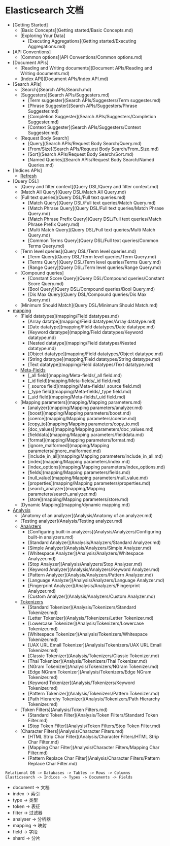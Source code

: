# Elasticsearch 文档

* [Getting Started]
  * [Basic Concepts](Getting started/Basic Concepts.md)
  * [Exploring Your Data]
    * [Executing Aggregations](Getting started/Executing Aggregations.md)
* [API Conventions]
  * [Common options](API Conventions/Common options.md)
* [Document APIs]
  * [Reading and Writing documents](Document APIs/Reading and Writing documents.md)
  * [Index API](Document APIs/Index API.md)
* [Search APIs]
  * [Search](Search APIs/Search.md)
  * [Suggesters](Search APIs/Suggesters.md)
    * [Term suggester](Search APIs/Suggesters/Term suggester.md)
    * [Phrase Suggester](Search APIs/Suggesters/Phrase Suggester.md)
    * [Completion Suggester](Search APIs/Suggesters/Completion Suggester.md)
    * [Context Suggester](Search APIs/Suggesters/Context Suggester.md)
  * [Request Body Search]
    * [Query](Search APIs/Request Body Search/Query.md)
    * [From/Size](Search APIs/Request Body Search/From_Size.md)
    * [Sort](Search APIs/Request Body Search/Sort.md)
    * [Named Queries](Search APIs/Request Body Search/Named Queries.md)
* [Indices APIs]
  * [Refresh](Indices/Refresh.md)
* [Query DSL]
  * [Query and filter context](Query DSL/Query and filter context.md)
  * [Match All Query](Query DSL/Match All Query.md)
  * [Full text queries](Query DSL/Full text queries.md)
    * [Match Query](Query DSL/Full text queries/Match Query.md)
    * [Match Phrase Query](Query DSL/Full text queries/Match Phrase Query.md)
    * [Match Phrase Prefix Query](Query DSL/Full text queries/Match Phrase Prefix Query.md)
    * [Multi Match Query](Query DSL/Full text queries/Multi Match Query.md)
    * [Common Terms Query](Query DSL/Full text queries/Common Terms Query.md)
  * [Term level queries](Query DSL/Term level queries.md)
    * [Term Query](Query DSL/Term level queries/Term Query.md)
    * [Terms Query](Query DSL/Term level queries/Terms Query.md)
    * [Range Query](Query DSL/Term level queries/Range Query.md)
  * [Compound queries]
    * [Constant Score Query](Query DSL/Compound queries/Constant Score Query.md)
    * [Bool Query](Query DSL/Compound queries/Bool Query.md)
    * [Dis Max Query](Query DSL/Compound queries/Dis Max Query.md)
  * [Minimum Should Match](Query DSL/Minimum Should Match.md)
* [mapping](mapping/mapping.md)
  * [Field datatypes](mapping/Field datatypes.md)
    * [Array datatpe](mapping/Field datatypes/Array datatype.md)
    * [Date datatype](mapping/Field datatypes/Date datatype.md)
    * [Keyword datatype](mapping/Field datatypes/Keyword datatype.md)
    * [Nested datatype](mapping/Field datatypes/Nested datatype.md)
    * [Object datatype](mapping/Field datatypes/Object datatype.md)
    * [String datatype](mapping/Field datatypes/String datatype.md)
    * [Text datatype](mapping/Field datatypes/Text datatype.md)
  * [Meta-Fields](mapping/meta-fields.md)
    * [_all field](mapping/Meta-fields/_all field.md)
    * [_id field](mapping/Meta-fields/_id field.md)
    * [_source field](mapping/Meta-fields/_source field.md)
    * [_type field](mapping/Meta-fields/_type field.md)
    * [_uid field](mapping/Meta-fields/_uid field.md)
  * [Mapping parameters](mapping/Mapping parameters.md)
    * [analyzer](mapping/Mapping parameters/analyzer.md)
  	* [boost](mapping/Mapping parameters/boost.md)
    * [coerce](mapping/Mapping parameters/coerce.md) 
    * [copy_to](mapping/Mapping parameters/copy_to.md)
    * [doc_values](mapping/Mapping parameters/doc_values.md)
    * [fielddata](mapping/Mapping parameters/fielddata.md)
    * [format](mapping/Mapping parameters/format.md)
    * [ignore_malformed](mapping/Mapping parameters/ignore_malformed.md)
    * [include_in_all](mapping/Mapping parameters/include_in_all.md)
    * [index](mapping/Mapping parameters/index.md)
    * [index_options](mapping/Mapping parameters/index_options.md)
    * [fields](mapping/Mapping parameters/fields.md)
    * [null_value](mapping/Mapping parameters/null_value.md)
    * [properties](mapping/Mapping parameters/properties.md)
    * [search_analyzer](mapping/Mapping parameters/search_analyzer.md)
    * [store](mapping/Mapping parameters/store.md)
  * [Dynamic Mapping](mapping/dynamic mapping.md)
* [Analysis](Analysis/Analysis.md)
  * [Anatomy of an analyzer](Analysis/Anatomy of an analyzer.md)
  * [Testing analyzer](Analysis/Testing analyzer.md)
  * [Analyzers](Analysis/Analyzers.md)
    * [Configuring built-in analyzers](Analysis/Analyzers/Configuring built-in analyzers.md)
    * [Standard Analyzer](Analysis/Analyzers/Standard Analyzer.md)
    * [Simple Analyzer](Analysis/Analyzers/Simple Analyzer.md)
    * [Whitespace Analyzer](Analysis/Analyzers/Whitespace Analyzer.md)
    * [Stop Analyzer](Analysis/Analyzers/Stop Analyzer.md)
    * [Keyword Analyzer](Analysis/Analyzers/Keyword Analyzer.md)
    * [Pattern Analyzer](Analysis/Analyzers/Pattern Analyzer.md)
    * [Language Analyzer](Analysis/Analyzers/Language Analyzer.md)
    * [Fingerprint Analyzer](Analysis/Analyzers/Fingerprint Analyzer.md)
    * [Custom Analyzer](Analysis/Analyzers/Custom Analyzer.md)
  * [Tokenizers](Analysis/Tokenizers.md)
    * [Standard Tokenizer](Analysis/Tokenizers/Standard Tokenizer.md)
    * [Letter Tokenizer](Analysis/Tokenizers/Letter Tokenizer.md)
    * [Lowercase Tokenizer](Analysis/Tokenizers/Lowercase Tokenizer.md)
    * [Whitespace Tokenizer](Analysis/Tokenizers/Whitespace Tokenizer.md)
    * [UAX URL Email Tokenizer](Analysis/Tokenizers/UAX URL Email Tokenizer.md)
    * [Classic Tokenizer](Analysis/Tokenizers/Classic Tokenizer.md)
    * [Thai Tokenizer](Analysis/Tokenizers/Thai Tokenizer.md)
    * [NGram Tokenizer](Analysis/Tokenizers/NGram Tokenizer.md)
    * [Edge NGram Tokenizer](Analysis/Tokenizers/Edge NGram Tokenizer.md)
    * [Keyword Tokenizer](Analysis/Tokenizers/Keyword Tokenizer.md)
    * [Pattern Tokenizer](Analysis/Tokenizers/Pattern Tokenizer.md)
    * [Path Hierarchy Tokenizer](Analysis/Tokenizers/Path Hierarchy Tokenizer.md)
  * [Token Filters](Analysis/Token Filters.md)
    * [Standard Token Filter](Analysis/Token Filters/Standard Token Filter.md)
    * [Stop Token Filter](Analysis/Token Filters/Stop Token Filter.md)
  * [Character Filters](Analysis/Character Filters.md)
    * [HTML Strip Char Filter](Analysis/Character Filters/HTML Strip Char Filter.md)
    * [Mapping Char Filter](Analysis/Character Filters/Mapping Char Filter.md)
    * [Pattern Replace Char Filter](Analysis/Character Filters/Pattern Replace Char Filter.md)



```
Relational DB -> Databases -> Tables -> Rows -> Columns
Elasticsearch -> Indices -> Types -> Documents -> Fields
```

- document -> 文档
- index -> 索引
- type -> 类型
- token -> 表征
- filter -> 过滤器
- analyser -> 分析器
- mapping -> 映射
- field -> 字段
- shard -> 分片
